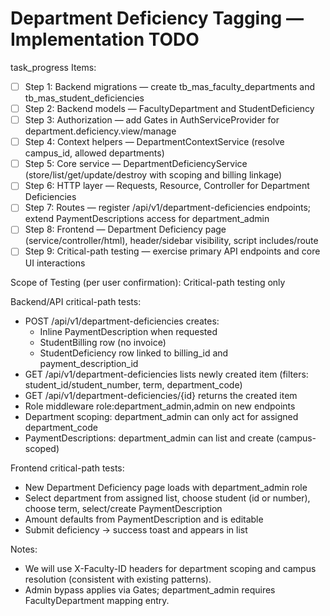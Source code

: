 # Department Deficiency Tagging — Implementation TODO

task_progress Items:
- [ ] Step 1: Backend migrations — create tb_mas_faculty_departments and tb_mas_student_deficiencies
- [ ] Step 2: Backend models — FacultyDepartment and StudentDeficiency
- [ ] Step 3: Authorization — add Gates in AuthServiceProvider for department.deficiency.view/manage
- [ ] Step 4: Context helpers — DepartmentContextService (resolve campus_id, allowed departments)
- [ ] Step 5: Core service — DepartmentDeficiencyService (store/list/get/update/destroy with scoping and billing linkage)
- [ ] Step 6: HTTP layer — Requests, Resource, Controller for Department Deficiencies
- [ ] Step 7: Routes — register /api/v1/department-deficiencies endpoints; extend PaymentDescriptions access for department_admin
- [ ] Step 8: Frontend — Department Deficiency page (service/controller/html), header/sidebar visibility, script includes/route
- [ ] Step 9: Critical-path testing — exercise primary API endpoints and core UI interactions

Scope of Testing (per user confirmation): Critical-path testing only

Backend/API critical-path tests:
- POST /api/v1/department-deficiencies creates:
  - Inline PaymentDescription when requested
  - StudentBilling row (no invoice)
  - StudentDeficiency row linked to billing_id and payment_description_id
- GET /api/v1/department-deficiencies lists newly created item (filters: student_id/student_number, term, department_code)
- GET /api/v1/department-deficiencies/{id} returns the created item
- Role middleware role:department_admin,admin on new endpoints
- Department scoping: department_admin can only act for assigned department_code
- PaymentDescriptions: department_admin can list and create (campus-scoped)

Frontend critical-path tests:
- New Department Deficiency page loads with department_admin role
- Select department from assigned list, choose student (id or number), choose term, select/create PaymentDescription
- Amount defaults from PaymentDescription and is editable
- Submit deficiency → success toast and appears in list

Notes:
- We will use X-Faculty-ID headers for department scoping and campus resolution (consistent with existing patterns).
- Admin bypass applies via Gates; department_admin requires FacultyDepartment mapping entry.
